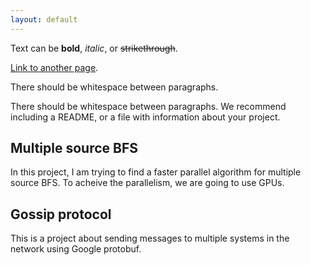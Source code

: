 ```yaml
---
layout: default
---
```


Text can be **bold**, _italic_, or ~~strikethrough~~.

[Link to another page](./another-page.html).

There should be whitespace between paragraphs.

There should be whitespace between paragraphs. We recommend including a README, or a file with information about your project.

## Multiple source BFS

In this project, I am trying to find a faster parallel algorithm for multiple source BFS. To acheive the parallelism, we are going to use GPUs. 

## Gossip protocol

This is a project about sending messages to multiple systems in the network using Google protobuf.

